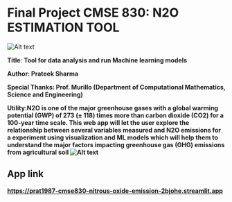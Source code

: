 # Final Project CMSE 830: N2O ESTIMATION TOOL

![Alt text](https://www.globalcarbonproject.org/nitrousoxidebudget/20/files/NitrousOxideInfographic2020.png)

**Title**: <b/>Tool for data analysis and run Machine learning models<b/>

**Author**: Prateek Sharma

**Special Thanks**: Prof. Murillo (Department of Computational Mathematics, Science and Engineering)

**Utility**:N2O is one of the major greenhouse gases with a global warming potential (GWP) of 273 (± 118) times 
    more than carbon dioxide (CO2) for a 100-year time scale. This web app will let the user 
    explore the relationship between several variables measured and N2O emissions for a experiment using visualization and ML models which will help them to 
    understand the major factors impacting greenhouse gas (GHG) emissions from agricultural soil
![Alt text](https://gitlab.msu.edu/sharm165/geotoolvegdyn/uploads/c567fc9e660d72d032b3932cbcd99a75/ML_work.jpg)



## App link


https://prat1987-cmse830-nitrous-oxide-emission-2bjohe.streamlit.app
